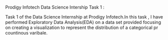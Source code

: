 Prodigy Infotech Data Science Intership Task 1 :

 
 Task 1 of the Data Science Internship at Prodigy Infotech.In this task , I have performed Exploratory Data Analysis(EDA) on a data set provided focusing on creating a visualization to represent the distribution of a categorical pr countinous varibale.
